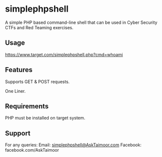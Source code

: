 # simplephpshell
A simple PHP based command-line shell that can be used in Cyber Security CTFs and Red Teaming exercises.

## Usage
https://www.target.com/simplephpshell.php?cmd=whoami

## Features
Supports GET & POST requests.

One Liner.

## Requirements
PHP must be installed on target system.

## Support
For any queries:
Email: simplephpshell@AskTaimoor.com
Facebook: facebook.com/AskTaimoor
